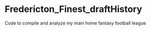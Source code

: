 # Fredericton_Finest_draftHistory
 Code to compile and analyze my main home fantasy football league
